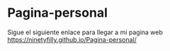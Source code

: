 # Pagina-personal
Sigue el siguiente enlace para llegar a mi pagina web https://ninetyfilly.github.io/Pagina-personal/
